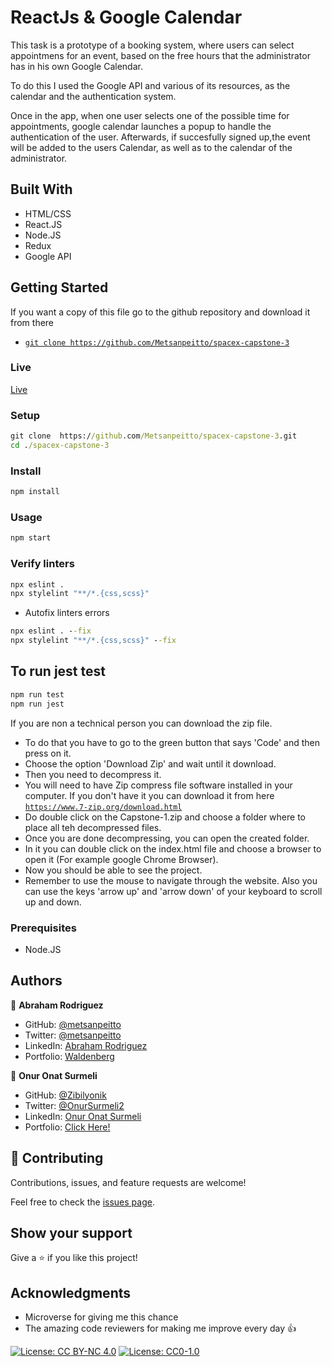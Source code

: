 # ReactJs & Google Calendar

 This task is a prototype of a booking system, where users can select appointmens for an event, based on
the free hours that the administrator has in his own Google Calendar.

 To do this I used the Google API and various of its resources, as the calendar and the authentication system.

 Once in the app, when one user selects one of the possible time for appointments, google calendar launches a popup
to handle the authentication of the user. Afterwards, if succesfully signed up,the event will be added
to the users Calendar, as well as to the calendar of the administrator. 


## Built With 

- HTML/CSS
- React.JS
- Node.JS
- Redux
- Google API


## Getting Started

If you want a copy of this file go to the github repository and download it from there

- [`git clone https://github.com/Metsanpeitto/spacex-capstone-3`](https://github.com/Metsanpeitto/spacex-capstone-3)


### Live

[Live](https://github.com/Metsanpeitto/spacex-capstone-3/)


### Setup

```cmd
git clone  https://github.com/Metsanpeitto/spacex-capstone-3.git
cd ./spacex-capstone-3
```

### Install

```cmd
npm install
```

### Usage

```cmd
npm start
```

### Verify linters

```cmd
npx eslint .
npx stylelint "**/*.{css,scss}"
```
- Autofix linters errors

```cmd
npx eslint . --fix
npx stylelint "**/*.{css,scss}" --fix
```

## To run jest test
```cmd
npm run test
npm run jest
```

If you are non a technical person you can download the zip file.

- To do that you have to go to the green button that says 'Code' and then press on it.
- Choose the option 'Download Zip' and wait until it download.
- Then you need to decompress it.
- You will need to have Zip compress file software installed in your computer. If you don't have it you can download it from here
  [`https://www.7-zip.org/download.html`](https://www.7-zip.org/download.html)
- Do double click on the Capstone-1.zip and choose a folder where to place all teh decompressed files.
- Once you are done decompressing, you can open the created folder.
- In it you can double click on the index.html file and choose a browser to open it (For example google Chrome Browser).
- Now you should be able to see the project.
- Remember to use the mouse to navigate through the website. Also you can use the keys 'arrow up' and 'arrow down' of your keyboard
  to scroll up and down. 


### Prerequisites

- Node.JS


## Authors

👤 **Abraham Rodriguez**

- GitHub: [@metsanpeitto](https://github.com/Metsanpeitto)
- Twitter: [@metsanpeitto](https://twitter.com/home)
- LinkedIn: [Abraham Rodriguez](https://www.linkedin.com/in/abraham-rodriguez-3283a319a/)
- Portfolio: [Waldenberg](https://portfolio.waldenberginc.com)

👤 **Onur Onat Surmeli**

- GitHub: [@Zibilyonik](https://github.com/Zibilyonik)
- Twitter: [@OnurSurmeli2](https://twitter.com/OnurSurmeli2)
- LinkedIn: [Onur Onat Surmeli](https://www.linkedin.com/in/onuronatsurmeli/)
- Portfolio: [Click Here!](https://zibilyonik.github.io/portfolio/)


## 🤝 Contributing

Contributions, issues, and feature requests are welcome!

Feel free to check the [issues page](../../issues/).


## Show your support

Give a ⭐️ if you like this project!


## Acknowledgments

- Microverse for giving me this chance
- The amazing code reviewers for making me improve every day :thumbsup:



[![License: CC BY-NC 4.0](https://licensebuttons.net/l/by-nc/4.0/80x15.png)](https://creativecommons.org/licenses/by-nc/4.0/)
[![License: CC0-1.0](https://licensebuttons.net/l/zero/1.0/80x15.png)](http://creativecommons.org/publicdomain/zero/1.0/)
